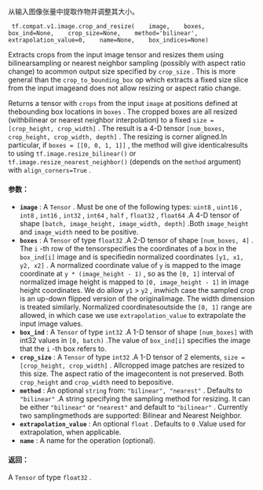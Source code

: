 从输入图像张量中提取作物并调整其大小。

```
 tf.compat.v1.image.crop_and_resize(    image,    boxes,    box_ind=None,    crop_size=None,    method='bilinear',    extrapolation_value=0,    name=None,    box_indices=None) 
```

Extracts crops from the input image tensor and resizes them using bilinearsampling or nearest neighbor sampling (possibly with aspect ratio change) to acommon output size specified by  `crop_size` . This is more general than the `crop_to_bounding_box`  op which extracts a fixed size slice from the input imageand does not allow resizing or aspect ratio change.

Returns a tensor with  `crops`  from the input  `image`  at positions defined at thebounding box locations in  `boxes` . The cropped boxes are all resized (withbilinear or nearest neighbor interpolation) to a fixed `size = [crop_height, crop_width]` . The result is a 4-D tensor `[num_boxes, crop_height, crop_width, depth]` . The resizing is corner aligned.In particular, if  `boxes = [[0, 0, 1, 1]]` , the method will give identicalresults to using  `tf.image.resize_bilinear()`  or `tf.image.resize_nearest_neighbor()` (depends on the  `method`  argument) with `align_corners=True` .

#### 参数：
- **`image`** : A  `Tensor` . Must be one of the following types:  `uint8` ,  `uint16` ,  `int8` ,  `int16` ,  `int32` ,  `int64` ,  `half` ,  `float32` ,  `float64` .A 4-D tensor of shape  `[batch, image_height, image_width, depth]` .Both  `image_height`  and  `image_width`  need to be positive.
- **`boxes`** : A  `Tensor`  of type  `float32` .A 2-D tensor of shape  `[num_boxes, 4]` . The  `i` -th row of the tensorspecifies the coordinates of a box in the  `box_ind[i]`  image and is specifiedin normalized coordinates  `[y1, x1, y2, x2]` . A normalized coordinate value of `y`  is mapped to the image coordinate at  `y * (image_height - 1)` , so as the `[0, 1]`  interval of normalized image height is mapped to `[0, image_height - 1]`  in image height coordinates. We do allow  `y1`  >  `y2` , inwhich case the sampled crop is an up-down flipped version of the originalimage. The width dimension is treated similarly. Normalized coordinatesoutside the  `[0, 1]`  range are allowed, in which case we use `extrapolation_value`  to extrapolate the input image values.
- **`box_ind`** : A  `Tensor`  of type  `int32` .A 1-D tensor of shape  `[num_boxes]`  with int32 values in  `[0, batch)` .The value of  `box_ind[i]`  specifies the image that the  `i` -th box refers to.
- **`crop_size`** : A  `Tensor`  of type  `int32` .A 1-D tensor of 2 elements,  `size = [crop_height, crop_width]` . Allcropped image patches are resized to this size. The aspect ratio of the imagecontent is not preserved. Both  `crop_height`  and  `crop_width`  need to bepositive.
- **`method`** : An optional  `string`  from:  `"bilinear", "nearest"` . Defaults to  `"bilinear"` .A string specifying the sampling method for resizing. It can be either `"bilinear"`  or  `"nearest"`  and default to  `"bilinear"` . Currently two samplingmethods are supported: Bilinear and Nearest Neighbor.
- **`extrapolation_value`** : An optional  `float` . Defaults to  `0` .Value used for extrapolation, when applicable.
- **`name`** : A name for the operation (optional).


#### 返回：
A  `Tensor`  of type  `float32` .


